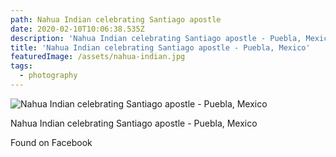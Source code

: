 ```yaml
---
path: Nahua Indian celebrating Santiago apostle
date: 2020-02-10T10:06:38.535Z
description: 'Nahua Indian celebrating Santiago apostle - Puebla, Mexico'
title: 'Nahua Indian celebrating Santiago apostle - Puebla, Mexico'
featuredImage: /assets/nahua-indian.jpg
tags:
  - photography
---
```

![Nahua Indian celebrating Santiago apostle - Puebla, Mexico](/assets/nahua-indian.jpg "Nahua Indian celebrating Santiago apostle - Puebla, Mexico")

Nahua Indian celebrating Santiago apostle - Puebla, Mexico

Found on Facebook
